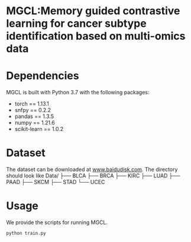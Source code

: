 # MGCL:Memory guided contrastive learning for cancer subtype identification based on multi-omics data

# Dependencies
MGCL is built with Python 3.7 with the following packages:
* torch == 1.13.1
* snfpy == 0.2.2
* pandas == 1.3.5
* numpy == 1.21.6
* scikit-learn == 1.0.2
  
# Dataset
The dataset can be downloaded at www.baidudisk.com. The directory should look like
Data/
├── BLCA
├── BRCA
├── KIRC
├── LUAD
├── PAAD
├── SKCM
├── STAD
└── UCEC

# Usage
We provide the scripts for running MGCL.  

```
python train.py

